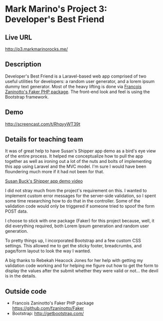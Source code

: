 # Mark Marino's Project 3: Developer's Best Friend

## Live URL
<http://p3.markmarinorocks.me/>

## Description
Developer's Best Friend is a Laravel-based web app comprised of two useful utilities for developers: a random user generator, and a lorem ipsum dummy text generator. Most of the heavy lifting is done via [Francois Zaninotto's Faker PHP package](https://github.com/fzaninotto/Faker). The front-end look and feel is using the Bootstrap framework.

## Demo
http://screencast.com/t/RhqyyWT39t

## Details for teaching team
It was of great help to have Susan's Shipper app demo as a bird's eye view of the entire process. It helped me conceptualize how to pull the app together as well as ironing out a lot of the nuts and bolts of implementing this app using Laravel and the MVC model. I'm sure I would have been floundering much more if it had not been for that.

[Susan Buck's Shipper app demo video](https://docs.google.com/document/d/1GaJBiPdqaUYhtd2BKze4MJgL1Yn2nIG-HraHZRsmShA/edit)

I did not stray much from the project's requirement on this. I wanted to implement custom error messages for the server-side validation, so I spent some time researching how to do that in the controller. Some of the validation code would only be triggered if someone tried to spoof the form POST data.

I choose to stick with one package (Faker) for this project because, well, it did everything required, both Lorem Ipsum generation and random user generation.

To pretty things up, I incorporated Bootstrap and a few custom CSS settings. This allowed me to get the sticky footer, breadcrumbs, and page/form layout to look the way I wanted.

A big thanks to Rebekah Heacock Jones for her help with getting my validation code working and for helping me figure out how to get the form to display the values after the submit whether they were valid or not... the devil is in the details.

## Outside code
* Francois Zaninotto's Faker PHP package https://github.com/fzaninotto/Faker
* Bootstrap: http://getbootstrap.com/
